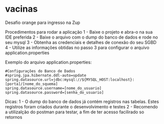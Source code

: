 # vacinas
Desafio orange para ingresso na Zup

Procedimentos para rodar a aplicação
    1 - Baixe o projeto e abra-o na sua IDE preferida
    2 - Baixe o arquivo com o dump do banco de dados e rode no seu mysql
    3 - Obtenha as credenciais e detalhes de conexão do seu SGBD 
    4 - Utilize as informações obtidas no passo 3 para configurar o arquivo application.properties

Exemplo do arquivo application.properties:
    
    #Configurações do Banco de Dados
    #spring.jpa.hibernate.ddl-auto=update
    spring.datasource.url=jdbc:mysql://${MYSQL_HOST:localhost}:[porta]/[nome_do_squema]
    spring.datasource.username=[nome_do_usuario]
    spring.datasource.password=[senha_do_usuario]
    
Dicas:
1 - O dump do banco de dados já contém registros nas tabelas. Estes registros foram criados durante o desenvolvimento e testes
2 - Recomendo a utilizalção do postman para testar, a fim de ter acesso facilirado so retornos

    

